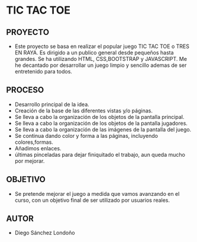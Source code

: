 # TIC TAC TOE #

## PROYECTO ##
- Este proyecto se basa en realizar el popular juego TIC TAC TOE o TRES EN RAYA. Es dirigido a un publico general desde pequeños hasta grandes. Se ha utilizando HTML, CSS,BOOTSTRAP y JAVASCRIPT. Me he decantado por desarrollar un juego limpio y sencillo ademas de ser entretenido para todos.

## PROCESO ##
- Desarrollo principal de la idea.
- Creación de la base de las diferentes vistas y/o páginas.
- Se lleva a cabo la organización de los objetos de la pantalla principal.
- Se lleva a cabo la organización de los objetos de la pantalla jugadores.
- Se lleva a cabo la organización de las imágenes de la pantalla del juego.
- Se continua dando color y forma a las páginas, incluyendo colores,formas.
- Añadimos enlaces.
- últimas pinceladas para dejar finiquitado el trabajo, aun queda mucho por mejorar.

## OBJETIVO ##
- Se pretende mejorar el juego a medida que vamos avanzando en el curso, con un objetivo final de ser utilizado por usuarios reales.

## AUTOR ##
- Diego Sánchez Londoño 